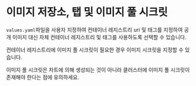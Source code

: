 # 이미지 저장소, 탭 및 이미지 풀 시크릿

`values.yaml`파일을 사용자 지정하여 컨테이너 레지스트리 uri 및 태그를 지정하여 공개 이미지 대신 자체 컨테이너 레지스트리 및 태그를 사용하도록 선택할 수 있습니다.

컨테이너 레지스트리에 이미지 풀 시크릿이 필요한 경우 이미지 시크릿을 지정할 수 있습니다.

이미지 풀 시크릿은 차트에 의해 생성되는 것이 아니라 클러스터에 이미지 풀 시크릿이 존재해야 한다는 점에 유의하세요.
